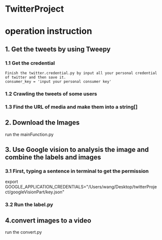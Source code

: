 # TwitterProject
# operation instruction
##  1. Get the tweets by using Tweepy
### 1.1 Get the credential
    Finish the twitter.credential.py by input all your personal credential of twitter and then save it.      
    consumer_key = 'input your personal consumer key'
### 1.2 Crawling the tweets of some users
### 1.3 Find the URL of media and make them into a string[]
## 2. Download the Images
run the mainFunction.py
## 3. Use Google vision to analysis the image and combine the labels and images
### 3.1 First, typing a sentence in terminal to get the permission
export GOOGLE_APPLICATION_CREDENTIALS="/Users/wang/Desktop/twitterProject/googleVisionPart/key.json" 
### 3.2 Run the label.py
## 4.convert images to a video
run the convert.py
